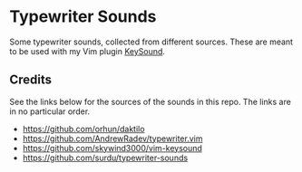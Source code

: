 # Typewriter Sounds

Some typewriter sounds, collected from different sources. These are meant to be
used with my Vim plugin [KeySound](https://github.com/lifepillar/vim-keysound).

## Credits

See the links below for the sources of the sounds in this repo. The links are in no particular order.

- https://github.com/orhun/daktilo
- https://github.com/AndrewRadev/typewriter.vim
- https://github.com/skywind3000/vim-keysound
- https://github.com/surdu/typewriter-sounds

